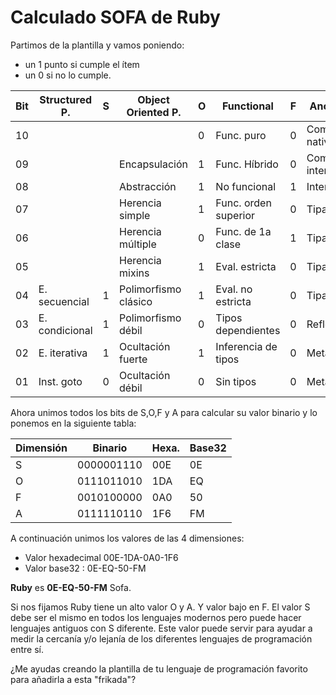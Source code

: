 
# Calculado SOFA de Ruby

Partimos de la plantilla y vamos poniendo:
* un 1 punto si cumple el ítem
* un 0 si no lo cumple.

| Bit | Structured P.  | S | Object Oriented P.   | O | Functional     | F | Another features | A |
| --- | -------------- | - |--------------------- | - | -------------- | - | ---------------- | - |
| 10  |                |   |                      | 0 | Func. puro     | 0 | Compilado a cód. nativo | 0 |
| 09  |                |   | Encapsulación        | 1 | Func. Híbrido   | 0 | Compilado cód. intermedio | 1 |
| 08  |                |   | Abstracción          | 1 | No funcional      | 1 | Interpretado | 1 |
| 07  |                |   | Herencia simple      | 1 | Func. orden superior |0 | Tipado estático | 1 |
| 06  |                |   | Herencia múltiple    | 0 | Func. de 1a clase | 1 | Tipado dinámico | 1 |
| 05  |                |   | Herencia mixins      | 1 | Eval. estricta      | 0 |Tipado fuerte | 1 |
| 04  | E. secuencial  | 1 | Polimorfismo clásico | 1 | Eval. no estricta   | 0 | Tipado débil | 0 |
| 03  | E. condicional | 1 | Polimorfismo débil   | 0 | Tipos dependientes  | 0 | Reflexivo | 1 |
| 02  | E. iterativa   | 1 | Ocultación fuerte    | 1 | Inferencia de tipos | 0 | Metaprogramación | 1 |
| 01  | Inst. goto     | 0 | Ocultación débil     | 0 | Sin tipos           | 0 | Meta. debil/laxa | 0 |

Ahora unimos todos los bits de S,O,F y A para calcular su valor binario y lo ponemos en la siguiente tabla:

| Dimensión | Binario    | Hexa. | Base32 |
| --------- | ---------- | ----- | ------ |
| S         | 0000001110 | 00E   | 0E     |
| O         | 0111011010 | 1DA   | EQ     |
| F         | 0010100000 | 0A0   | 50     |
| A         | 0111110110 | 1F6   | FM     |

A continuación unimos los valores de las 4 dimensiones:
* Valor hexadecimal 00E-1DA-0A0-1F6
* Valor base32 : 0E-EQ-50-FM

**Ruby** es **0E-EQ-50-FM** Sofa.

Si nos fijamos Ruby tiene un alto valor O y A. Y valor bajo en F. El valor S debe ser el mismo en todos los lenguajes modernos pero puede hacer lenguajes antiguos con S diferente. Este valor puede servir para ayudar a medir la cercanía y/o lejanía de los diferentes lenguajes de programación entre sí.

¿Me ayudas creando la plantilla de tu lenguaje de programación favorito para añadirla a esta "frikada"?
